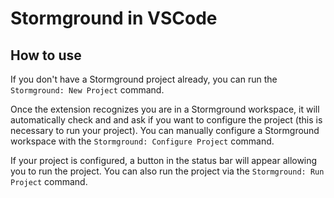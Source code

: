 # Stormground in VSCode

## How to use

If you don't have a Stormground project already, you can run the `Stormground: New Project` command.

Once the extension recognizes you are in a Stormground workspace, it will automatically check and and ask if you want to configure the project (this is necessary to run your project).
You can manually configure a Stormground workspace with the `Stormground: Configure Project` command.

If your project is configured, a button in the status bar will appear allowing you to run the project.
You can also run the project via the `Stormground: Run Project` command.